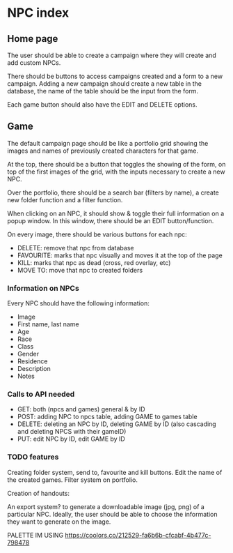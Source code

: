# NPC index

## Home page

The user should be able to create a campaign where they will create and add custom NPCs.

There should be buttons to access campaigns created and a form to a new campaign.
Adding a new campaign should create a new table in the database, the name of the table should be the input from the form.

Each game button should also have the EDIT and DELETE options.

## Game

The default campaign page should be like a portfolio grid showing the images and names of previously created characters for that game.

At the top, there should be a button that toggles the showing of the form, on top of the first images of the grid, with the inputs necessary to create a new NPC.

Over the portfolio, there should be a search bar (filters by name), a create new folder function and a filter function.

When clicking on an NPC, it should show & toggle their full information on a popup window. In this window, there should be an EDIT button/function.

On every image, there should be various buttons for each npc: 
- DELETE: remove that npc from database
- FAVOURITE: marks that npc visually and moves it at the top of the page
- KILL: marks that npc as dead (cross, red overlay, etc)
- MOVE TO: move that npc to created folders

### Information on NPCs

Every NPC should have the following information:

- Image
- First name, last name
- Age
- Race
- Class
- Gender
- Residence
- Description
- Notes

### Calls to API needed

- GET: both (npcs and games) general & by ID
- POST: adding NPC to npcs table, adding GAME to games table
- DELETE: deleting an NPC by ID, deleting GAME by ID (also cascading and deleting NPCS    with their gameID)
- PUT: edit NPC by ID, edit GAME by ID

### TODO features

Creating folder system, send to, favourite and kill buttons. Edit the name of the created games. Filter system on portfolio.

Creation of handouts:

An export system? to generate a downloadable image (jpg, png) of a particular NPC. Ideally, the user should be able to choose the information they want to generate on the image.

PALETTE IM USING
https://coolors.co/212529-fa6b6b-cfcabf-4b477c-798478